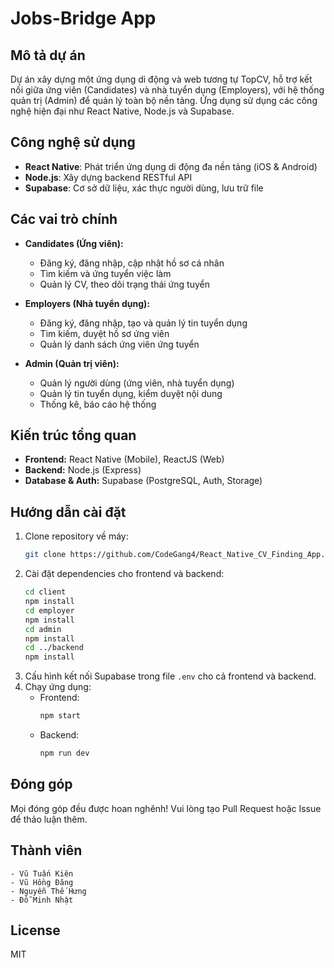 # Jobs-Bridge App

## Mô tả dự án

Dự án xây dựng một ứng dụng di động và web tương tự TopCV, hỗ trợ kết nối giữa ứng viên (Candidates) và nhà tuyển dụng (Employers), với hệ thống quản trị (Admin) để quản lý toàn bộ nền tảng. Ứng dụng sử dụng các công nghệ hiện đại như React Native, Node.js và Supabase.

## Công nghệ sử dụng

- **React Native**: Phát triển ứng dụng di động đa nền tảng (iOS & Android)
- **Node.js**: Xây dựng backend RESTful API
- **Supabase**: Cơ sở dữ liệu, xác thực người dùng, lưu trữ file

## Các vai trò chính

- **Candidates (Ứng viên):**

  - Đăng ký, đăng nhập, cập nhật hồ sơ cá nhân
  - Tìm kiếm và ứng tuyển việc làm
  - Quản lý CV, theo dõi trạng thái ứng tuyển

- **Employers (Nhà tuyển dụng):**

  - Đăng ký, đăng nhập, tạo và quản lý tin tuyển dụng
  - Tìm kiếm, duyệt hồ sơ ứng viên
  - Quản lý danh sách ứng viên ứng tuyển

- **Admin (Quản trị viên):**
  - Quản lý người dùng (ứng viên, nhà tuyển dụng)
  - Quản lý tin tuyển dụng, kiểm duyệt nội dung
  - Thống kê, báo cáo hệ thống

## Kiến trúc tổng quan

- **Frontend:** React Native (Mobile), ReactJS (Web)
- **Backend:** Node.js (Express)
- **Database & Auth:** Supabase (PostgreSQL, Auth, Storage)

## Hướng dẫn cài đặt

1. Clone repository về máy:
   ```bash
   git clone https://github.com/CodeGang4/React_Native_CV_Finding_App.git
   ```
2. Cài đặt dependencies cho frontend và backend:
   ```bash
   cd client
   npm install
   cd employer
   npm install
   cd admin
   npm install
   cd ../backend
   npm install
   ```
3. Cấu hình kết nối Supabase trong file `.env` cho cả frontend và backend.
4. Chạy ứng dụng:
   - Frontend:
     ```bash
     npm start
     ```
   - Backend:
     ```bash
     npm run dev
     ```

## Đóng góp

Mọi đóng góp đều được hoan nghênh! Vui lòng tạo Pull Request hoặc Issue để thảo luận thêm.

## Thành viên

    - Vũ Tuấn Kiên
    - Vũ Hồng Đăng
    - Nguyễn Thế Hưng
    - Đỗ Minh Nhật

## License

MIT

